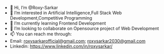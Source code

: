 - 👋 Hi, I’m @Roxy-Sarkar
- 👀 I’m interested in  Artificial Intelligence,Full Stack Web Development,Competitive Programming
- 🌱 I’m currently learning  Frontend Development
- 💞️ I’m looking to collaborate on  Opensource project of Web Development
- 📫 You can reach me through:
-   Email:  roxysarkarofficial@gmail.com;
            roxysarkar2030@gmail.com
-  Linkedin: https://www.linkedin.com/in/roxysarkar/
